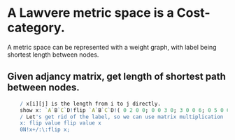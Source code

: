 # A Lawvere metric space is a Cost-category.

A metric space can be represented with a weight graph, with label being shortest length
between nodes.

## Given adjancy matrix, get length of shortest path between nodes.

~~~q
    / x[i][j] is the length from i to j directly.
    show x: `A`B`C`D!flip `A`B`C`D!( 0 2 0 0; 0 0 3 0; 3 0 0 6; 0 5 0 0)
    / Let's get rid of the label, so we can use matrix multiplication
    x: flip value flip value x
    0N!x+/:\:flip x;
    
    
~~~

